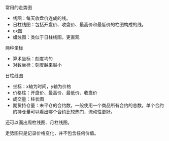 常用的走势图
+ 线图：每天收盘价连成的线。
+ 日柱线图：包括开盘价、收盘价、最高价和最低价的柱图构成的线。
+ ox图
+ 蜡烛图：类似于日柱线图，更直观

两种坐标
+ 算术坐标：刻度均匀
+ 对数坐标：刻度越来越小

日柱线图
+ 坐标：x轴为时间，y轴为价格
+ 价格柱：开盘价、最高价、最低价、收盘价
+ 成交量：柱状图
+ 期货持仓量：未平仓的合约数，一般使用一个商品所有合约的总数。单个合约的持仓量可以看出哪个合约比较热门，流动性更好。

还可以画出周柱线图、月柱线图。

走势图只是记录价格变化，并不包含任何价值。